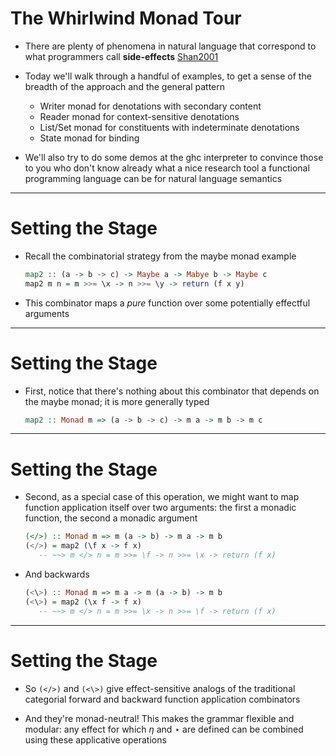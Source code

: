 # The Whirlwind Monad Tour

* There are plenty of phenomena in natural language that correspond to what
  programmers call **side-effects** [Shan2001](../Readings/shan-monads.pdf)

* Today we'll walk through a handful of examples, to get a sense of the breadth
  of the approach and the general pattern
    * Writer monad for denotations with secondary content
    * Reader monad for context-sensitive denotations
    * List/Set monad for constituents with indeterminate denotations
    * State monad for binding
 
* We'll also try to do some demos at the ghc interpreter to convince those to
  you who don't know already what a nice research tool a functional programming
  language can be for natural language semantics


---


# Setting the Stage

* Recall the combinatorial strategy from the maybe monad example

    ```haskell
    map2 :: (a -> b -> c) -> Maybe a -> Mabye b -> Maybe c
    map2 m n = m >>= \x -> n >>= \y -> return (f x y)
    ```

* This combinator maps a *pure* function over some potentially effectful
  arguments


---


# Setting the Stage

* First, notice that there's nothing about this combinator that depends on the
  maybe monad; it is more generally typed

    ```haskell
    map2 :: Monad m => (a -> b -> c) -> m a -> m b -> m c
    ```


---


# Setting the Stage

* Second, as a special case of this operation, we might want to map function
  application itself over two arguments: the first a monadic function, the
  second a monadic argument

    ```haskell
    (</>) :: Monad m => m (a -> b) -> m a -> m b
    (</>) = map2 (\f x -> f x)
       -- ~~> m </> n = m >>= \f -> n >>= \x -> return (f x)
    ```

* And backwards

    ```haskell
    (<\>) :: Monad m => m a -> m (a -> b) -> m b
    (<\>) = map2 (\x f -> f x)
       -- ~~> m </> n = m >>= \x -> n >>= \f -> return (f x)
    ```


---


# Setting the Stage

* So `(</>)` and `(<\>)` give effect-sensitive analogs of the traditional
  categorial forward and backward function application combinators

* And they're monad-neutral! This makes the grammar flexible and modular: any
  effect for which $\eta$ and $\star$ are defined can be combined using these
  applicative operations
